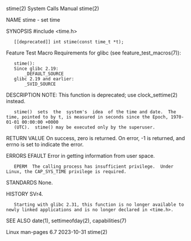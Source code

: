 stime(2)							      System Calls Manual							      stime(2)

NAME
       stime - set time

SYNOPSIS
       #include <time.h>

       [[deprecated]] int stime(const time_t *t);

   Feature Test Macro Requirements for glibc (see feature_test_macros(7)):

       stime():
	   Since glibc 2.19:
	       _DEFAULT_SOURCE
	   glibc 2.19 and earlier:
	       _SVID_SOURCE

DESCRIPTION
       NOTE: This function is deprecated; use clock_settime(2) instead.

       stime()	sets  the  system's  idea  of the time and date.  The time, pointed to by t, is measured in seconds since the Epoch, 1970-01-01 00:00:00 +0000
       (UTC).  stime() may be executed only by the superuser.

RETURN VALUE
       On success, zero is returned.  On error, -1 is returned, and errno is set to indicate the error.

ERRORS
       EFAULT Error in getting information from user space.

       EPERM  The calling process has insufficient privilege.  Under Linux, the CAP_SYS_TIME privilege is required.

STANDARDS
       None.

HISTORY
       SVr4.

       Starting with glibc 2.31, this function is no longer available to newly linked applications and is no longer declared in <time.h>.

SEE ALSO
       date(1), settimeofday(2), capabilities(7)

Linux man-pages 6.7							  2023-10-31								      stime(2)
